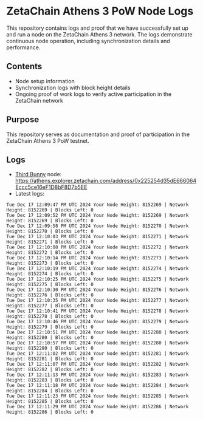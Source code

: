 # ZetaChain Athens 3 PoW Node Logs
This repository contains logs and proof that we have successfully set up and run a node on the ZetaChain Athens 3 network. The logs demonstrate continuous node operation, including synchronization details and performance.

## Contents
- Node setup information
- Synchronization logs with block height details
- Ongoing proof of work logs to verify active participation in the ZetaChain network

## Purpose
This repository serves as documentation and proof of participation in the ZetaChain Athens 3 PoW testnet.

## Logs

- [Third Bunny](https://thirdbunny.xyz/) node: https://athens.explorer.zetachain.com/address/0x225254d35dE666064Eccc5ce16eF1D8bF8D7b5EE
- Latest logs:
```
Tue Dec 17 12:09:47 PM UTC 2024 Your Node Height: 8152269 | Network Height: 8152269 | Blocks Left: 0
Tue Dec 17 12:09:52 PM UTC 2024 Your Node Height: 8152269 | Network Height: 8152269 | Blocks Left: 0
Tue Dec 17 12:09:58 PM UTC 2024 Your Node Height: 8152270 | Network Height: 8152270 | Blocks Left: 0
Tue Dec 17 12:10:03 PM UTC 2024 Your Node Height: 8152271 | Network Height: 8152271 | Blocks Left: 0
Tue Dec 17 12:10:08 PM UTC 2024 Your Node Height: 8152272 | Network Height: 8152272 | Blocks Left: 0
Tue Dec 17 12:10:14 PM UTC 2024 Your Node Height: 8152273 | Network Height: 8152273 | Blocks Left: 0
Tue Dec 17 12:10:19 PM UTC 2024 Your Node Height: 8152274 | Network Height: 8152274 | Blocks Left: 0
Tue Dec 17 12:10:25 PM UTC 2024 Your Node Height: 8152275 | Network Height: 8152275 | Blocks Left: 0
Tue Dec 17 12:10:30 PM UTC 2024 Your Node Height: 8152276 | Network Height: 8152276 | Blocks Left: 0
Tue Dec 17 12:10:35 PM UTC 2024 Your Node Height: 8152277 | Network Height: 8152277 | Blocks Left: 0
Tue Dec 17 12:10:41 PM UTC 2024 Your Node Height: 8152278 | Network Height: 8152278 | Blocks Left: 0
Tue Dec 17 12:10:46 PM UTC 2024 Your Node Height: 8152279 | Network Height: 8152279 | Blocks Left: 0
Tue Dec 17 12:10:51 PM UTC 2024 Your Node Height: 8152280 | Network Height: 8152280 | Blocks Left: 0
Tue Dec 17 12:10:57 PM UTC 2024 Your Node Height: 8152280 | Network Height: 8152280 | Blocks Left: 0
Tue Dec 17 12:11:02 PM UTC 2024 Your Node Height: 8152281 | Network Height: 8152281 | Blocks Left: 0
Tue Dec 17 12:11:07 PM UTC 2024 Your Node Height: 8152282 | Network Height: 8152282 | Blocks Left: 0
Tue Dec 17 12:11:13 PM UTC 2024 Your Node Height: 8152283 | Network Height: 8152283 | Blocks Left: 0
Tue Dec 17 12:11:18 PM UTC 2024 Your Node Height: 8152284 | Network Height: 8152284 | Blocks Left: 0
Tue Dec 17 12:11:23 PM UTC 2024 Your Node Height: 8152285 | Network Height: 8152285 | Blocks Left: 0
Tue Dec 17 12:11:29 PM UTC 2024 Your Node Height: 8152286 | Network Height: 8152286 | Blocks Left: 0
```
